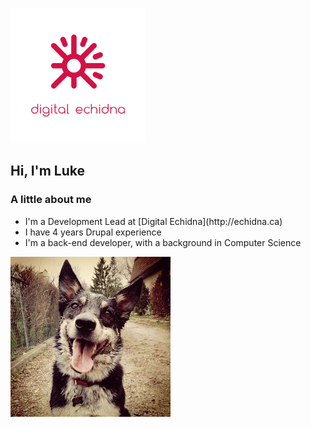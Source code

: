 ![Digital Echidna logo](images/echidna.png) <!-- .element: class="img-clear right" -->

## Hi, I'm Luke <!-- .element: class="left" -->

### A little about me <!-- .element: class="left clear-left" -->

- <!-- .element: class="fragment" --> I'm a Development Lead at [Digital Echidna](http://echidna.ca)
- <!-- .element: class="fragment" --> I have 4 years Drupal experience
- <!-- .element: class="fragment" --> I'm a back-end developer, with a background in Computer Science

![Elliot the blue heeler/cattle dog mix](images/elliot.jpg) <!-- .element: class="fragment" -->
